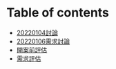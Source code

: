 # Table of contents

* [20220104討論](README.md)
* [20220106需求討論](20220106-xu-qiu-tao-lun.md)
* [開案前評估](kai-an-qian-ping-gu.md)
* [需求評估](xu-qiu-ping-gu.md)
